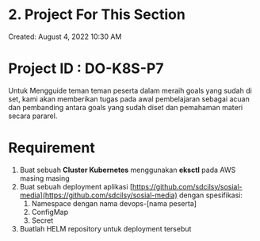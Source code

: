 # 2. Project For This Section

Created: August 4, 2022 10:30 AM

# Project ID : DO-K8S-P7

Untuk Mengguide teman teman peserta dalam meraih goals yang sudah di set, kami akan memberikan tugas pada awal pembelajaran sebagai acuan dan pembanding antara goals yang sudah diset dan pemahaman materi secara pararel.

# Requirement

1. Buat sebuah **Cluster Kubernetes** menggunakan **eksctl** pada AWS masing masing
2. Buat sebuah deployment aplikasi [https://github.com/sdcilsy/sosial-media](https://github.com/sdcilsy/sosial-media) dengan spesifikasi:
    1. Namespace dengan nama devops-[nama peserta]
    2. ConfigMap
    3. Secret
3. Buatlah HELM repository untuk deployment tersebut